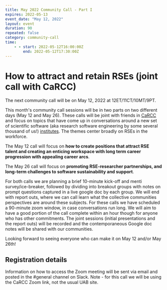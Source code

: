 ```yaml
---
title: May 2022 Community Call - Part I
expires: 2022-05-13
event_date: "May 12, 2022"
layout: event
duration: 90
repeated: false
category: community-call
time:
    - - start: 2022-05-12T16:00:00Z
        end: 2022-05-12T17:30:00Z
---
```


#  How to attract and retain RSEs (joint call with CaRCC)

The next community call will be on May 12, 2022 at 12ET/11CT/10MT/9PT.

This month's community call sessions will be in two parts on two different days (May 12 and May 26). These calls will be joint with friends in [CaRCC](https://carcc.org) and focus on topics that have come up
in conversations around a new set of scientific software (aka research software engineering by some 
several thousand of us!) [institutes](https://www.schmidtfutures.com/our-work/virtual-institute-for-scientific-software/).
The themes center broadly on RSEs in the workforce.

The May 12 call will focus on **how to create positions that attract RSE talent and creating an enticing workspace with long term career progression with appealing career arcs**.

The May 26 call will focus on **promoting RSE-researcher partnerships, and long-term challenges to software sustainability and support**.

For both calls we are planning a brief 10-minute kick-off and menti survey/ice-breaker, followed by dividing into breakout groups with notes on prompt questions captured in a live google doc by each group. We will end with report outs, where we can call learn what the collective communities perspectives are around these subjects. For these calls we have scheduled a 90-minute zoom 
window, in case conversations run long. We will aim to have a good portion of the call complete within an hour though for anyone who has other commitments. The joint sessions (initial presentations and the report outs) will be recorded and the contemporaneous Google doc notes will be shared with our communities.

Looking forward to seeing everyone who can make it on May 12 and/or May 26th!



## Registration details
Information on how to access the Zoom meeting will be sent via email and posted in the #general channel on Slack.
Note - for this call we will be using the CaRCC Zoom link, not the usual UAB site.

